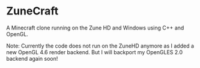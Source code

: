 # ZuneCraft

A Minecraft clone running on the Zune HD and Windows using C++ and OpenGL.

Note: Currently the code does not run on the ZuneHD anymore as I added a new OpenGL 4.6 render backend. But I will backport my OpenGLES 2.0 backend again soon! 